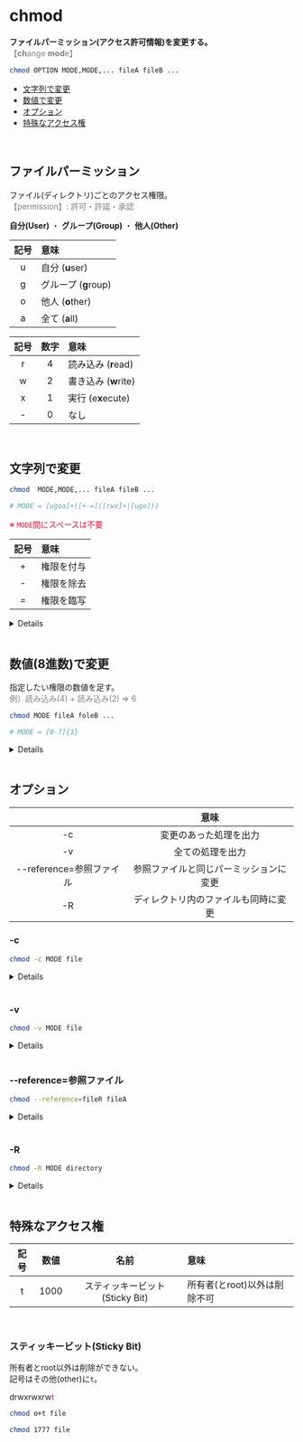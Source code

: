 # chmod

**ファイルパーミッション(アクセス許可情報)を変更する。**<br>
<span style="color: gray;">【**ch**ange **mod**e】</span>

```bash
chmod OPTION MODE,MODE,... fileA fileB ...
```

- [文字列で変更](#string)
- [数値で変更](#integer)
- [オプション](#option)
- [特殊なアクセス権](#special)

<br>

## ファイルパーミッション

ファイル(ディレクトリ)ごとのアクセス権限。<br>
<span style="color: gray;">【permission】: 許可・許諾・承認</span>

**自分(User)**
・
**グループ(Group)**
・
**他人(Other)**

| 記号 | 意味 |
|:----:|:-----|
| u | 自分 (**u**ser) |
| g | グループ (**g**roup) |
| o | 他人 (**o**ther) |
| a | 全て (**a**ll) |

| 記号 | 数字 | 意味 |
|:----:|:----:|:-----|
| r | 4 | 読み込み (**r**ead) |
| w | 2 | 書き込み (**w**rite) |
| x | 1 | 実行 (e**x**ecute) |
| - | 0 | なし |

<br>

<span id='string'></span>
## 文字列で変更

```bash
chmod  MODE,MODE,... fileA fileB ...

# MODE = [ugoa]+([+-=]([rwx]+|[ugo]))
```
<span style='color: crimson'>※ `MODE`間にスペースは不要</span>

| 記号 | 意味 |
|:----:|:-----|
| + | 権限を付与 |
| - | 権限を除去 |
| = | 権限を臨写 |

<details>

```bash
# +
chmod u+x test.txt  # rw-r--r-- => rwxr--r--

chmod g+u test.txt  # rw-r--r-- => rw-rw-r--
```

```bash
# -
chmod g-r test.txt  # rw-r--r-- => rw----r--

chmod u-g test.txt  # rw-r--r-- => -w-r--r--
```

```bash
# =
chmod g=w test.txt  # rw-r--r-- => rw--w-r--

chmod u=g test.txt  # rw-r--r-- => r--r--r--
```

```bash
# 複数も可
chmod go+w test.txt  # rw-r--r-- => rw-rw-rw-
chmod u-rw test.txt  # rw-r--r-- => ---r--r--
chmod g+w-r test.txt  # rw-r--r-- => rw--w-r--
chmod g+w,o-r test.txt  # rw-r--r-- => rw-rw----
```
</details>

<br>

<span id='integer'></span>
## 数値(8進数)で変更

指定したい権限の数値を足す。<br>
<span style='color: gray;'>例）読み込み(4) + 読み込み(2) => 6</span>

```bash
chmod MODE fileA foleB ...

# MODE = [0-7]{3}
```

<details>

```bash
chmod 751 test.txt  # => rw-r--r-- => rwxr-x--x
```

| 数値 | 意味 | 記号 |
|:----:|:-----|:----:|
| 7 | 読み込み + 書き込み + 実行 | rwx |
| 6 | 読み込み + 書き込み | rw- |
| 5 | 読み込み + 実行 | r-x |
| 4 | 読み込み | r-- |
| 3 | 書き込み + 実行 | -wx |
| 2 | 書き込み | -w- |
| 1 | 実行 | --x |
| 0 | 権限なし | --- |

</details>

<br>

<span id='option'></span>
## オプション

|   | 意味 |
|:-:|:----:|
| -c | 変更のあった処理を出力 |
| -v | 全ての処理を出力 |
| --reference=参照ファイル | 参照ファイルと同じパーミッションに変更 |
| -R | ディレクトリ内のファイルも同時に変更 |

### -c

```bash
chmod -c MODE file
```

<details>

```bash
$ chmod -c g+w test.txt
mode of 'test.txt' changed from 0644 (rw-r--r--) to 0664 (rw-rw-r--)
```

```bash
$ chmod -c u+w test.txt
# 変更なし
```

</details>

<br>

### -v

```bash
chmod -v MODE file
```

<details>

```bash
$ chmod -v g+w test.txt
mode of 'test.txt' changed from 0644 (rw-r--r--) to 0664 (rw-rw-r--)
```

```bash
$ chmod -v u+r test.txt
mode of 'test.txt' retained as 0644 (rw-r--r--)
```

</details>

<br>

### --reference=参照ファイル

```bash
chmod --reference=fileR fileA
```

<details>

```bash
$ ls -l
-rw-rw-rw- x user group xxx xx xx xx:xx sample.txt
-rw-r--r-- x user group xxx xx xx xx:xx test.txt

$ chmod --reference=sample.txt test.txt  # rw-r--r-- => rw-rw-rw-

$ ls -l
-rw-rw-rw- x user group xxx xx xx xx:xx sample.txt
-rw-rw-rw- x user group xxx xx xx xx:xx test.txt
```

</details>

<br>

### -R

```bash
chmod -R MODE directory
```

<details>

```bash
$ ls -lR
drwxr-xr-x x user group xxx xx xx xx:xx sample

./sample:
-rw-r--r-- x usre group xxx xx xx xx:xx sample.txt
-rw-r--r-- x usre group xxx xx xx xx:xx test.txt

$ chmod -R 111 sample

$ ls -lR
d--x--x--x x user group xxx xx xx xx:xx sample

./sample:
---x--x--x x usre group xxx xx xx xx:xx sample.txt
---x--x--x x usre group xxx xx xx xx:xx test.txt
```

</details>

<br>

<span id='special'></span>
## 特殊なアクセス権

| 記号 | 数値 | 名前 | 意味 |
|:----:|:----:|:----:|:-----|
| t | 1000 | スティッキービット(Sticky Bit) | 所有者(とroot)以外は削除不可 |

<br>

<span id='sticky_bit'></span>
### スティッキービット(Sticky Bit)

所有者とroot以外は削除ができない。<br>
記号はその他(other)に`t`。

drwxrwxrw<span style='color: mediumvioletred;'>t</span>

```bash
chmod o+t file
```

```bash
chmod 1777 file
```
